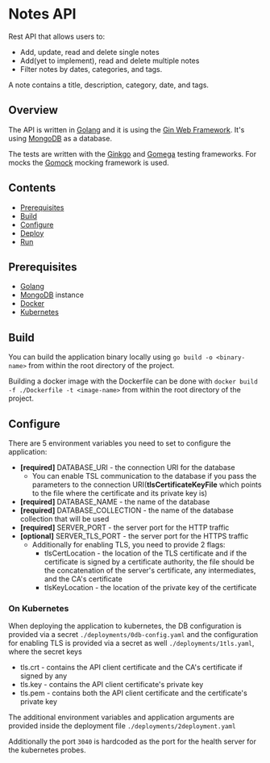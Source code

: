 # Notes API

Rest API that allows users to:

- Add, update, read and delete single notes
- Add(yet to implement), read and delete multiple notes
- Filter notes by dates, categories, and tags.

A note contains a title, description, category, date, and tags.

## Overview

The API is written in [Golang](https://go.dev) and it is using the [Gin Web Framework](https://github.com/gin-gonic/gin). It's using [MongoDB](https://www.mongodb.com) as a database.

The tests are written with the [Ginkgo](https://github.com/onsi/ginkgo) and [Gomega](https://github.com/onsi/gomega) testing frameworks. For mocks the [Gomock](https://github.com/golang/mock) mocking framework is used.

## Contents

- [Prerequisites](#prerequisites)
- [Build](#build)
- [Configure](#configure)
- [Deploy](#deploy)
- [Run](#run)

## Prerequisites

- [Golang](https://go.dev)
- [MongoDB](https://www.mongodb.com) instance
- [Docker](https://www.docker.com)
- [Kubernetes](https://kubernetes.io)

## Build

You can build the application binary locally using `go build -o <binary-name>` from within the root directory of the project.

Building a docker image with the Dockerfile can be done with `docker build -f ./Dockerfile -t <image-name>` from within the root directory of the project.

## Configure

There are 5 environment variables you need to set to configure the application:

- **[required]** DATABASE_URI - the connection URI for the database
    - You can enable TSL communication to the database if you pass the parameters to the connection URI(**tlsCertificateKeyFile** which points to the file where the certificate and its private key is)
- **[required]** DATABASE_NAME - the name of the database
- **[required]** DATABASE_COLLECTION - the name of the database collection that will be used
- **[required]** SERVER_PORT - the server port for the HTTP traffic
- **[optional]** SERVER_TLS_PORT - the server port for the HTTPS traffic
    - Additionally for enabling TLS, you need to provide 2 flags:
        - tlsCertLocation - the location of the TLS certificate and if the certificate is signed by a certificate authority, the file should be the concatenation of the server's certificate, any intermediates, and the CA's certificate
        - tlsKeyLocation - the location of the private key of the certificate

### On Kubernetes

When deploying the application to kubernetes, the DB configuration is provided via a secret `./deployments/0db-config.yaml` and the configuration for enabling TLS is provided via a secret as well `./deployments/1tls.yaml`, where the secret keys
- tls.crt - contains the API client certificate and the CA's certificate if signed by any
- tls.key - contains the API client certificate's private key
- tls.pem - contains both the API client certificate and the certificate's private key

The additional environment variables and application arguments are provided inside the deployment file `./deployments/2deployment.yaml`

Additionally the port `3040` is hardcoded as the port for the health server for the kubernetes probes.